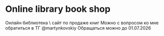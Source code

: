 # Online library book shop
 Онлайн библиотека \ сайт по продаже книг 
 Можно с вопросом ко мне обратиться в ТГ @martynkovskiy
 Обращаться можно до 01.07.2026
